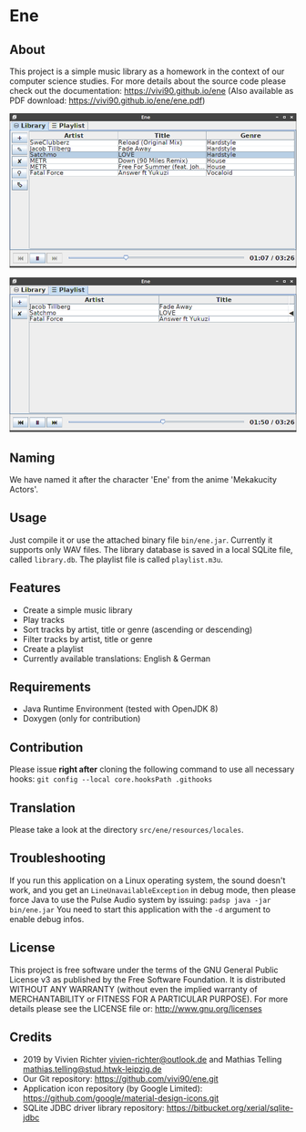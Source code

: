 Ene
===

About
-----
This project is a simple music library as a homework in the context of our computer science studies.
For more details about the source code please check out the documentation: https://vivi90.github.io/ene
(Also available as PDF download: https://vivi90.github.io/ene/ene.pdf)

_![Screenshot library tab](docs/images/screenshot_library.png)_

_![Screenshot playlist tab](docs/images/screenshot_playlist.png)_

Naming
------
We have named it after the character 'Ene' from the anime 'Mekakucity Actors'.

Usage
-----
Just compile it or use the attached binary file `bin/ene.jar`.
Currently it supports only WAV files.
The library database is saved in a local SQLite file, called `library.db`.
The playlist file is called `playlist.m3u`.

Features
--------
* Create a simple music library
* Play tracks
* Sort tracks by artist, title or genre (ascending or descending)
* Filter tracks by artist, title or genre
* Create a playlist
* Currently available translations: English & German

Requirements
------------
* Java Runtime Environment (tested with OpenJDK 8)
* Doxygen (only for contribution)

Contribution
------------
Please issue **right after** cloning the following command to use all necessary hooks:
`git config --local core.hooksPath .githooks`

Translation
-----------
Please take a look at the directory `src/ene/resources/locales`.

Troubleshooting
---------------
If you run this application on a Linux operating system, the sound doesn't work,
and you get an `LineUnavailableException` in debug mode, then please force Java to use the Pulse Audio system by issuing: `padsp java -jar bin/ene.jar`
You need to start this application with the `-d` argument to enable debug infos.

License
-------
This project is free software under the terms of the GNU General Public License v3 as published by the Free Software Foundation.
It is distributed WITHOUT ANY WARRANTY (without even the implied warranty of MERCHANTABILITY or FITNESS FOR A PARTICULAR PURPOSE).
For more details please see the LICENSE file or: http://www.gnu.org/licenses

Credits
-------
* 2019 by Vivien Richter <vivien-richter@outlook.de> and Mathias Telling <mathias.telling@stud.htwk-leipzig.de>
* Our Git repository: https://github.com/vivi90/ene.git
* Application icon repository (by Google Limited): https://github.com/google/material-design-icons.git
* SQLite JDBC driver library repository: https://bitbucket.org/xerial/sqlite-jdbc
